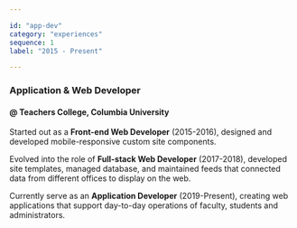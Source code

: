 ```yaml
---

id: "app-dev"
category: "experiences"
sequence: 1
label: "2015 - Present"

---
```


### Application & Web Developer

#### @ Teachers College, Columbia University

Started out as a **Front-end Web Developer** (2015-2016), designed and developed mobile-responsive custom site components.

Evolved into the role of **Full-stack Web Developer** (2017-2018), developed site templates, managed database, and maintained feeds that connected data from different offices to display on the web.

Currently serve as an **Application Developer** (2019-Present), creating web applications that support day-to-day operations of faculty, students and administrators. 